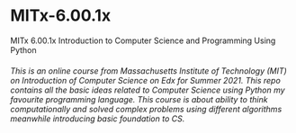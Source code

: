 # MITx-6.00.1x
MITx 6.00.1x Introduction to Computer Science and Programming Using Python

###### This is an online course from Massachusetts Institute of Technology (MIT) on Introduction of Computer Science on Edx for Summer 2021. This repo contains all the basic ideas related to Computer Science using Python my favourite programming language. This course is about ability to think computationally and solved complex problems using different algorithms meanwhile introducing basic foundation to CS.
